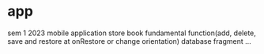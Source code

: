 # app
sem 1 2023 mobile application
store book
fundamental function(add, delete, save and restore at onRestore or change orientation) 
database
fragment
...
